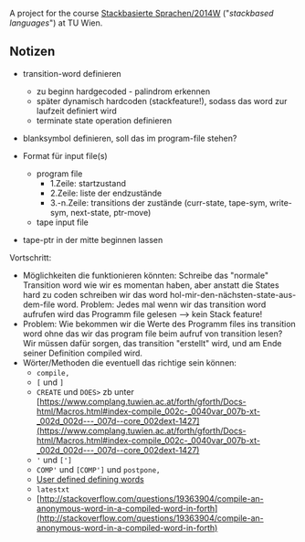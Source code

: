 A project for the course [Stackbasierte Sprachen/2014W](http://www.complang.tuwien.ac.at/anton/lvas/stack.html) ("*stackbased languages*") at TU Wien. 

## Notizen

- transition-word definieren
	+ zu beginn hardgecoded - palindrom erkennen
	+ später dynamisch hardcoden (stackfeature!), sodass das word zur laufzeit definiert wird
	+ terminate state operation definieren
	
- blanksymbol definieren, soll das im program-file stehen?

- Format für input file(s) 
	- program file
		+ 1.Zeile: startzustand
		+ 2.Zeile: liste der endzustände
		+ 3.-n.Zeile: transitions der zustände (curr-state, tape-sym, write-sym, next-state, ptr-move)
	- tape input file
	
- tape-ptr in der mitte beginnen lassen


Vortschritt:

- Möglichkeiten die funktionieren könnten: Schreibe das "normale" Transition word wie wir es momentan haben, aber anstatt die States hard zu coden schreiben wir das word hol-mir-den-nächsten-state-aus-dem-file word. Problem: Jedes mal wenn wir das transition word aufrufen wird das Programm file gelesen --> kein Stack feature!
- Problem: Wie bekommen wir die Werte des Programm files ins transition word ohne das wir das program file beim aufruf von transition lesen? Wir müssen dafür sorgen, das transition "erstellt" wird, und am Ende seiner Definition compiled wird.
- Wörter/Methoden die eventuell das richtige sein können: 
	- `compile,`
	- `[` und `]`
	- `CREATE` und `DOES>` zb unter [https://www.complang.tuwien.ac.at/forth/gforth/Docs-html/Macros.html#index-compile_002c-_0040var_007b-xt-_002d_002d---_007d--core_002dext-1427](https://www.complang.tuwien.ac.at/forth/gforth/Docs-html/Macros.html#index-compile_002c-_0040var_007b-xt-_002d_002d---_007d--core_002dext-1427)
	- `'` und `[']`
	- `COMP'` und `[COMP']` und `postpone,`
	- [User defined defining words](https://www.complang.tuwien.ac.at/forth/gforth/Docs-html/User_002ddefined-Defining-Words.html#User_002ddefined-Defining-Words)
	- `latestxt`
	- [http://stackoverflow.com/questions/19363904/compile-an-anonymous-word-in-a-compiled-word-in-forth](http://stackoverflow.com/questions/19363904/compile-an-anonymous-word-in-a-compiled-word-in-forth)
